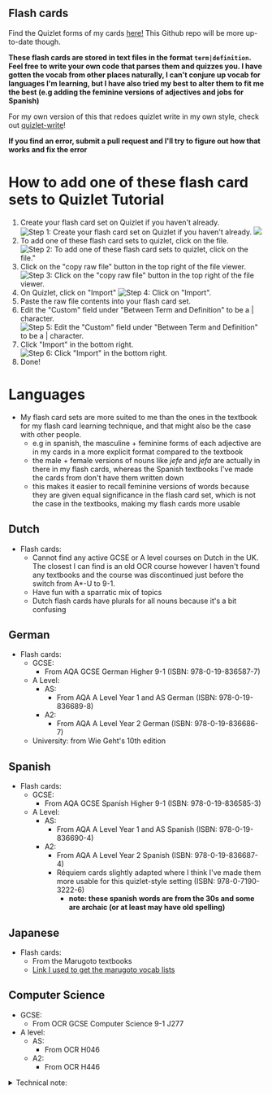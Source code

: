 ## Flash cards

Find the Quizlet forms of my cards [here!](https://quizlet.com/Eingabeaufforderung/folders) This Github repo will be more up-to-date though.

**These flash cards are stored in text files in the format `term|definition`. Feel free to write your own code that parses them and quizzes you.
I have gotten the vocab from other places naturally, I can't conjure up vocab for languages I'm learning, but I have also tried my best to alter them to fit me the best (e.g adding the feminine versions of adjectives and jobs for Spanish)**

For my own version of this that redoes quizlet write in my own style, check out [quizlet-write](https://github.com/RubberDuckCollector/quizlet-write)!

**If you find an error, submit a pull request and I'll try to figure out how that works and fix the error**

# How to add one of these flash card sets to Quizlet Tutorial

1. Create your flash card set on Quizlet if you haven't already.
![Step 1: Create your flash card set on Quizlet if you haven't already.](assets/step_1.png)
![](assets/step_1_2.png)
1. To add one of these flash card sets to quizlet, click on the file.
![Step 2: To add one of these flash card sets to quizlet, click on the file."](assets/step_2.png)
1. Click on the "copy raw file" button in the top right of the file viewer.
![Step 3: Click on the "copy raw file" button in the top right of the file viewer.](assets/step_3.png)
1. On Quizlet, click on "Import"
![Step 4: Click on "Import".](assets/step_4.png)
1. Paste the raw file contents into your flash card set.
1. Edit the "Custom" field under "Between Term and Definition" to be a | character.
![Step 5: Edit the "Custom" field under "Between Term and Definition" to be a | character.](assets/step_5.png)
1. Click "Import" in the bottom right.
![Step 6: Click "Import" in the bottom right.](assets/step_6.png)
1. Done!

# Languages

- My flash card sets are more suited to me than the ones in the textbook for my flash card learning technique, and that might also be the case with other people.
    - e.g in spanish, the masculine + feminine forms of each adjective are in my cards in a more explicit format compared to the textbook
    - the male + female versions of nouns like *jefe* and *jefa* are actually in there in my flash cards, whereas the Spanish textbooks I've made the cards from don't have them written down
    - this makes it easier to recall feminine versions of words because they are given equal significance in the flash card set, which is not the case in the textbooks, making my flash cards more usable

## Dutch

- Flash cards:
    - Cannot find any active GCSE or A level courses on Dutch in the UK. The closest I can find is an old OCR course however I haven't found any textbooks and the course was discontinued just before the switch from A*-U to 9-1.
    - Have fun with a sparratic mix of topics
    - Dutch flash cards have plurals for all nouns because it's a bit confusing

## German

- Flash cards:
    - GCSE:
        - From AQA GCSE German Higher 9-1 (ISBN: 978-0-19-836587-7)
    - A Level:
        - AS:
            - From AQA A Level Year 1 and AS German (ISBN: 978-0-19-836689-8)
        - A2:
            - From AQA A Level Year 2 German (ISBN: 978-0-19-836686-7)
    - University: from Wie Geht's 10th edition

## Spanish

- Flash cards:
    - GCSE:
        - From AQA GCSE Spanish Higher 9-1 (ISBN: 978-0-19-836585-3)
    - A Level:
        - AS:
            - From AQA A Level Year 1 and AS Spanish (ISBN: 978-0-19-836690-4)
        - A2:
            - From AQA A Level Year 2 Spanish (ISBN: 978-0-19-836687-4)
            - Réquiem cards slightly adapted where I think I've made them more usable for this quizlet-style setting (ISBN: 978-0-7190-3222-6)
                - **note: these spanish words are from the 30s and some are archaic (or at least may have old spelling)**

## Japanese
- Flash cards:
    - From the Marugoto textbooks
    - [Link I used to get the marugoto vocab lists](https://words.marugotoweb.jp/mylist_top.php?lv=A1&lang=en)

## Computer Science

- GCSE:
    - From OCR GCSE Computer Science 9-1 J277
- A level:
    - AS:
        - From OCR H046
    - A2:
        - From OCR H446

<details>
    <summary>Technical note:</summary>
    I didn't use JSON to store the flash cards because the <code>term|definition</code> is sufficient, and it's so simple it's easily machine-readable by simple program code.
    It's also quicker to write the flash cards in this format, and I could make vim remaps to easily find the | and put extra data in the flash card with just 1 keystroke; <code>(reflexive)</code> and <code>(starts with <letter>)</code>. Writing with remaps and vim is much quicker than on the quizlet webiste at least
</details>
